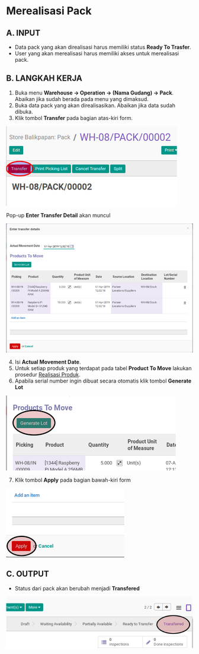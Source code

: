 # Merealisasi Pack

## A. INPUT

* Data pack yang akan direalisasi harus memiliki status **Ready To Trasfer**.
* User yang akan merealisasi harus memiliki akses untuk merealisasi pack.

## B. LANGKAH KERJA

1. Buka menu **Warehouse -> Operation -> (Nama Gudang) -> Pack**. Abaikan jika sudah berada
pada menu yang dimaksud.
2. Buka data pack yang akan direalisasikan. Abaikan jika data sudah dibuka.
3. Klik tombol **Transfer** pada bagian atas-kiri form.


![](../../img/pack/tombol-transfer.png)

Pop-up **Enter Transfer Detail** akan muncul

![](../../img/pack/pop-up-enter-transfer-detail.png)

4. Isi **Actual Movement Date**.
5. Untuk setiap produk yang terdapat pada tabel **Product To Move** lakukan prosedur [Realisasi Produk](./transfer-product.md).
6. Apabila serial number ingin dibuat secara otomatis klik tombol **Generate Lot**

![](../../img/pack/tombol-generate-lot.png)

7. Klik tombol **Apply** pada bagian bawah-kiri form

![](../../img/pack/tombol-apply-transfer-detail.png)

## C. OUTPUT

* Status dari pack akan berubah menjadi **Transfered**

![](../../img/pack/status-transfered.png)
